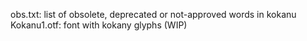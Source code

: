 obs.txt: list of obsolete, deprecated or not-approved words in kokanu
Kokanu1.otf: font with kokany glyphs (WIP)
